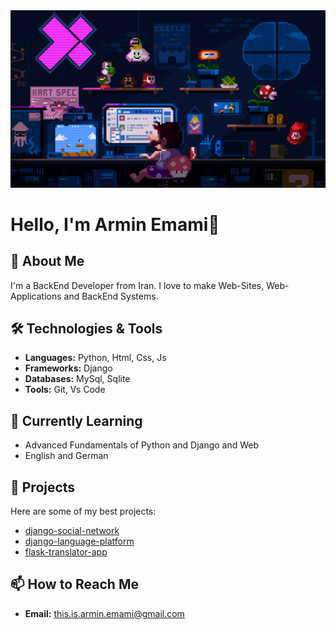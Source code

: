<img src="programming.gif" />

# Hello, I'm Armin Emami👋

<!-- ![Profile Views](https://komarev.com/ghpvc/?username=this-is-armin&color=blue) -->

## 🚀 About Me
I'm a BackEnd Developer from Iran. I love to make Web-Sites, Web-Applications and BackEnd Systems.

## 🛠️ Technologies & Tools
- **Languages:** Python, Html, Css, Js
- **Frameworks:** Django
- **Databases:** MySql, Sqlite
- **Tools:** Git, Vs Code

## 🌱 Currently Learning
- Advanced Fundamentals of Python and Django and Web
- English and German

## 💼 Projects
Here are some of my best projects:

- [django-social-network](https://github.com/this-is-armin/django-social-network)
- [django-language-platform](https://github.com/yourusername/project2)
- [flask-translator-app](https://github.com/this-is-armin/flask-translator-app.git)

## 📫 How to Reach Me
- **Email:** this.is.armin.emami@gmail.com

